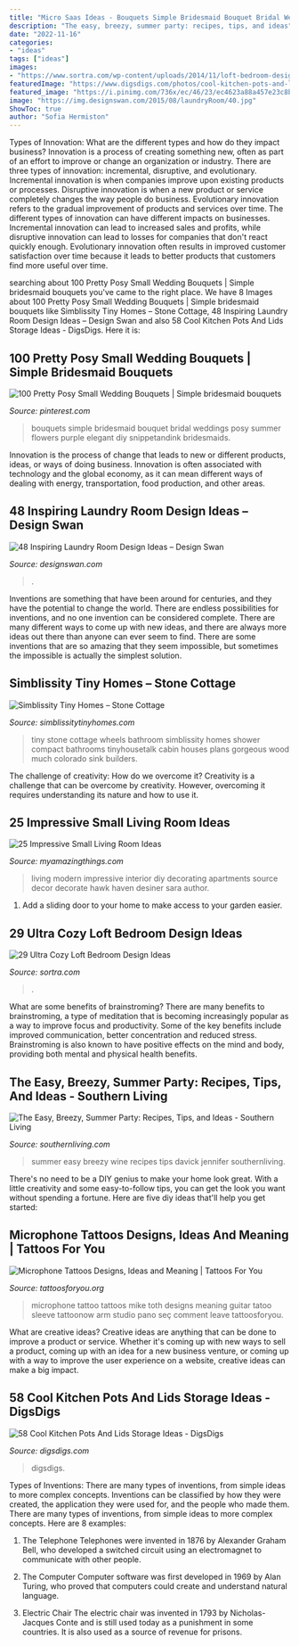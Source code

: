 ```yaml
---
title: "Micro Saas Ideas - Bouquets Simple Bridesmaid Bouquet Bridal Weddings Posy Summer Flowers Purple Elegant Diy Snippetandink Bridesmaids"
description: "The easy, breezy, summer party: recipes, tips, and ideas"
date: "2022-11-16"
categories:
- "ideas"
tags: ["ideas"]
images:
- "https://www.sortra.com/wp-content/uploads/2014/11/loft-bedroom-design09.jpg"
featuredImage: "https://www.digsdigs.com/photos/cool-kitchen-pots-and-lids-storage-ideas-42-554x830.jpg"
featured_image: "https://i.pinimg.com/736x/ec/46/23/ec4623a88a457e23c8b7a88f28981ec2--small-wedding-bouquets-small-weddings.jpg"
image: "https://img.designswan.com/2015/08/laundryRoom/40.jpg"
ShowToc: true
author: "Sofia Hermiston"
---
```



Types of Innovation: What are the different types and how do they impact business?
Innovation is a process of creating something new, often as part of an effort to improve or change an organization or industry. There are three types of innovation: incremental, disruptive, and evolutionary. Incremental innovation is when companies improve upon existing products or processes. Disruptive innovation is when a new product or service completely changes the way people do business. Evolutionary innovation refers to the gradual improvement of products and services over time.
The different types of innovation can have different impacts on businesses. Incremental innovation can lead to increased sales and profits, while disruptive innovation can lead to losses for companies that don't react quickly enough. Evolutionary innovation often results in improved customer satisfaction over time because it leads to better products that customers find more useful over time.

	

		
searching about 100 Pretty Posy Small Wedding Bouquets | Simple bridesmaid bouquets you've came to the right place. We have 8 Images about 100 Pretty Posy Small Wedding Bouquets | Simple bridesmaid bouquets like Simblissity Tiny Homes – Stone Cottage, 48 Inspiring Laundry Room Design Ideas – Design Swan and also 58 Cool Kitchen Pots And Lids Storage Ideas - DigsDigs. Here it is:
		
    
## 100 Pretty Posy Small Wedding Bouquets | Simple Bridesmaid Bouquets

<img loading=lazy src="https://i.pinimg.com/736x/ec/46/23/ec4623a88a457e23c8b7a88f28981ec2--small-wedding-bouquets-small-weddings.jpg" onerror="this.onerror=null;this.src='https://tse4.mm.bing.net/th?id=OIP.fupfhq527U26FnU0fjQ6uQHaLH&amp;pid=15.1';" alt="100 Pretty Posy Small Wedding Bouquets | Simple bridesmaid bouquets">

_Source: pinterest.com_

>bouquets simple bridesmaid bouquet bridal weddings posy summer flowers purple elegant diy snippetandink bridesmaids. 

	

Innovation is the process of change that leads to new or different products, ideas, or ways of doing business. Innovation is often associated with technology and the global economy, as it can mean different ways of dealing with energy, transportation, food production, and other areas.

    
## 48 Inspiring Laundry Room Design Ideas – Design Swan

<img loading=lazy src="https://img.designswan.com/2015/08/laundryRoom/40.jpg" onerror="this.onerror=null;this.src='https://tse1.mm.bing.net/th?id=OIP.QUAWUu1mxLotXsLowwGESQHaLH&amp;pid=15.1';" alt="48 Inspiring Laundry Room Design Ideas – Design Swan">

_Source: designswan.com_

>. 

	

Inventions are something that have been around for centuries, and they have the potential to change the world. There are endless possibilities for inventions, and no one invention can be considered complete. There are many different ways to come up with new ideas, and there are always more ideas out there than anyone can ever seem to find. There are some inventions that are so amazing that they seem impossible, but sometimes the impossible is actually the simplest solution.

    
## Simblissity Tiny Homes – Stone Cottage

<img loading=lazy src="https://www.simblissitytinyhomes.com/wp-content/uploads/2016/02/stone-cottage-bath.jpg" onerror="this.onerror=null;this.src='https://tse3.mm.bing.net/th?id=OIP.eFGoT8VCIUfINJkBD9cIcAHaLG&amp;pid=15.1';" alt="Simblissity Tiny Homes – Stone Cottage">

_Source: simblissitytinyhomes.com_

>tiny stone cottage wheels bathroom simblissity homes shower compact bathrooms tinyhousetalk cabin houses plans gorgeous wood much colorado sink builders. 

	

The challenge of creativity: How do we overcome it?
Creativity is a challenge that can be overcome by creativity. However, overcoming it requires understanding its nature and how to use it.

    
## 25 Impressive Small Living Room Ideas

<img loading=lazy src="http://myamazingthings.com/wp-content/uploads/2016/11/small-modern-living-room-decorating-ideas-diy-modern-living-room-decorating-ideas-for-apartments-home-1024x769.jpg" onerror="this.onerror=null;this.src='https://tse4.mm.bing.net/th?id=OIP.UOH5Y6gw5itCaMJANcpZsQHaFj&amp;pid=15.1';" alt="25 Impressive Small Living Room Ideas">

_Source: myamazingthings.com_

>living modern impressive interior diy decorating apartments source decor decorate hawk haven desiner sara author. 

	

1. Add a sliding door to your home to make access to your garden easier.

    
## 29 Ultra Cozy Loft Bedroom Design Ideas

<img loading=lazy src="https://www.sortra.com/wp-content/uploads/2014/11/loft-bedroom-design09.jpg" onerror="this.onerror=null;this.src='https://tse2.mm.bing.net/th?id=OIP.rTJWQKVPAHv5jC5MeVgozwHaJ6&amp;pid=15.1';" alt="29 Ultra Cozy Loft Bedroom Design Ideas">

_Source: sortra.com_

>. 

	

What are some benefits of brainstroming?
There are many benefits to brainstroming, a type of meditation that is becoming increasingly popular as a way to improve focus and productivity. Some of the key benefits include improved communication, better concentration and reduced stress. Brainstroming is also known to have positive effects on the mind and body, providing both mental and physical health benefits.

    
## The Easy, Breezy, Summer Party: Recipes, Tips, And Ideas - Southern Living

<img loading=lazy src="http://img1.southernliving.timeinc.net/sites/default/files/styles/responsive_etr_gallery_desktop_portrait/public/image/2015/12/main/fo_2aff5d4c293d630a_spcms.jpg?itok=GYBS5rpE" onerror="this.onerror=null;this.src='https://tse2.mm.bing.net/th?id=OIP.6zG0LC7Up3iYxcnQhUpGCAHaLH&amp;pid=15.1';" alt="The Easy, Breezy, Summer Party: Recipes, Tips, and Ideas - Southern Living">

_Source: southernliving.com_

>summer easy breezy wine recipes tips davick jennifer southernliving. 

	

There's no need to be a DIY genius to make your home look great. With a little creativity and some easy-to-follow tips, you can get the look you want without spending a fortune. Here are five diy ideas that'll help you get started:  

    
## Microphone Tattoos Designs, Ideas And Meaning | Tattoos For You

<img loading=lazy src="https://www.tattoosforyou.org/wp-content/uploads/2016/03/Microphone-Tattoo-Ideas.jpg" onerror="this.onerror=null;this.src='https://tse4.mm.bing.net/th?id=OIP.YL-rluAsx1W0acSqOVDiawAAAA&amp;pid=15.1';" alt="Microphone Tattoos Designs, Ideas and Meaning | Tattoos For You">

_Source: tattoosforyou.org_

>microphone tattoo tattoos mike toth designs meaning guitar tatoo sleeve tattoonow arm studio pano seç comment leave tattoosforyou. 

	

What are creative ideas?
Creative ideas are anything that can be done to improve a product or service. Whether it's coming up with new ways to sell a product, coming up with an idea for a new business venture, or coming up with a way to improve the user experience on a website, creative ideas can make a big impact.

    
## 58 Cool Kitchen Pots And Lids Storage Ideas - DigsDigs

<img loading=lazy src="https://www.digsdigs.com/photos/cool-kitchen-pots-and-lids-storage-ideas-42-554x830.jpg" onerror="this.onerror=null;this.src='https://tse4.mm.bing.net/th?id=OIP.2s809J89NFILYyV5-sS12QHaLG&amp;pid=15.1';" alt="58 Cool Kitchen Pots And Lids Storage Ideas - DigsDigs">

_Source: digsdigs.com_

>digsdigs. 

	

Types of Inventions: There are many types of inventions, from simple ideas to more complex concepts.
Inventions can be classified by how they were created, the application they were used for, and the people who made them. There are many types of inventions, from simple ideas to more complex concepts. Here are 8 examples:
1. The Telephone 
Telephones were invented in 1876 by Alexander Graham Bell, who developed a switched circuit using an electromagnet to communicate with other people.

2. The Computer 
Computer software was first developed in 1969 by Alan Turing, who proved that computers could create and understand natural language.

3. Electric Chair 
The electric chair was invented in 1793 by Nicholas-Jacques Conte and is still used today as a punishment in some countries. It is also used as a source of revenue for prisons. 

